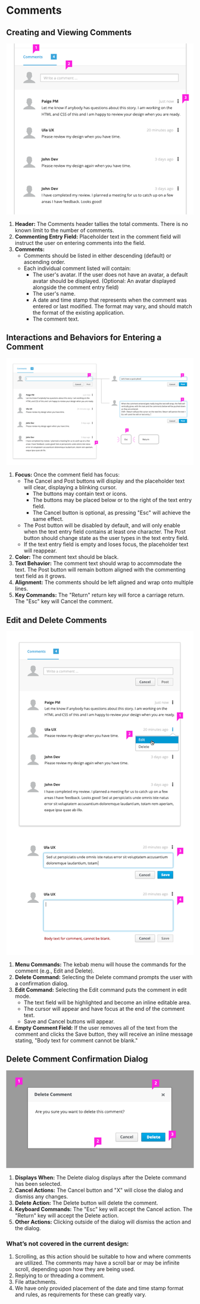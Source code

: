 # Comments

## Creating and Viewing Comments

![Comment Basics](./img/Commenting_01.png)

1. **Header:** The Comments header tallies the total comments. There is no known limit to the number of comments.
2. **Commenting Entry Field:** Placeholder text in the comment field will instruct the user on entering comments into the field.
3. **Comments:** 
    - Comments should be listed in either descending (default) or ascending order.
    - Each individual comment listed will contain:
        - The user's avatar. If the user does not have an avatar, a default avatar should be displayed. (Optional: An avatar displayed alongside the comment entry field) 
        - The user's name.
        - A date and time stamp that represents when the comment was entered or last modified. The format may vary, and should match the format of the existing application.
        - The comment text.

## Interactions and Behaviors for Entering a Comment

![Interactions](./img/Commenting_02.png)

1. **Focus:** Once the comment field has focus:
    - The Cancel and Post buttons will display and the placeholder text will clear, displaying a blinking cursor.
        - The buttons may contain text or icons.
        - The buttons may be placed below or to the right of the text entry field.
        - The Cancel button is optional, as pressing "Esc" will achieve the same effect.
    - The Post button will be disabled by default, and will only enable when the text entry field contains at least one character. The Post button should change state as the user types in the text entry field.
    - If the text entry field is empty and loses focus, the placeholder text will reappear.
2. **Color:** The comment text should be black.
3. **Text Behavior:** The comment text should wrap to accommodate the text. The Post button will remain bottom aligned with the commenting text field as it grows.
4. **Alignment:** The comments should be left aligned and wrap onto multiple lines.
5. **Key Commands:** The "Return" return key will force a carriage return. The "Esc" key will Cancel the comment.

## Edit and Delete Comments

![Edit and Delete](./img/Commenting_03.png)

1. **Menu Commands:** The kebab menu will house the commands for the comment (e.g., Edit and Delete).
2. **Delete Command:** Selecting the Delete command prompts the user with a confirmation dialog.
3. **Edit Command:** Selecting the Edit command puts the comment in edit mode.
    * The text field will be highlighted and become an inline editable area.
    * The cursor will appear and have focus at the end of the comment text.
    * Save and Cancel buttons will appear.
5. **Empty Comment Field:** If the user removes all of the text from the comment and clicks the Save button, they will receive an inline message stating, "Body text for comment cannot be blank."

## Delete Comment Confirmation Dialog

![Delete Comment Dialog](./img/Commenting_04.png)

1. **Displays When:** The Delete dialog displays after the Delete command has been selected.
2. **Cancel Actions:** The Cancel button and "X" will  close the dialog and dismiss any changes.
3. **Delete Action:** The Delete button will delete the comment.
4. **Keyboard Commands:** The "Esc" key will accept the Cancel action. The "Return" key will accept the Delete action.
5. **Other Actions:** Clicking outside of the dialog will dismiss the action and the dialog.

### What’s not covered in the current design:

1. Scrolling, as this action should be suitable to how and where comments are utilized. The comments may have a scroll bar or may be infinite scroll, depending upon how they are being used.
2. Replying to or threading a comment.
3. File attachments.
4. We have only provided placement of the date and time stamp format and rules, as requirements for these can greatly vary.